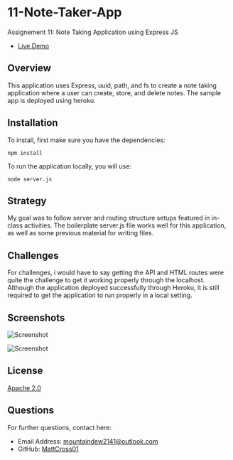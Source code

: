 # 11-Note-Taker-App
Assignement 11: Note Taking Application using Express JS

* [Live Demo](https://notetakerapp11.herokuapp.com/)

## Overview

This application uses Express, uuid, path, and fs to create a note taking application where a user can create, store, and delete notes. The sample app is deployed using heroku.

## Installation

To install, first make sure you have the dependencies:

`npm install`

To run the application locally, you will use:

`node server.js`

## Strategy

My goal was to follow server and routing structure setups featured in in-class activities. The boilerplate server.js file works well for this application, as well as some previous material for writing files.

## Challenges

For challenges, i would have to say getting the API and HTML routes were quite the challenge to get it working properly through the localhost. Although the application deployed successfully through Heroku, it is still required to get the application to run properly in a local setting. 

## Screenshots

![Screenshot](https://i.ibb.co/8cLLwsw/jiefiejf.png)

![Screenshot](https://i.ibb.co/L822DyQ/hwhd.png)

## License

[Apache 2.0](https://opensource.org/licenses/Apache2.0)

## Questions

For further questions, contact here:
* Email Address: mountaindew2141@outlook.com
* GitHub: [MattCross01](https://github.com/MattCross01)
